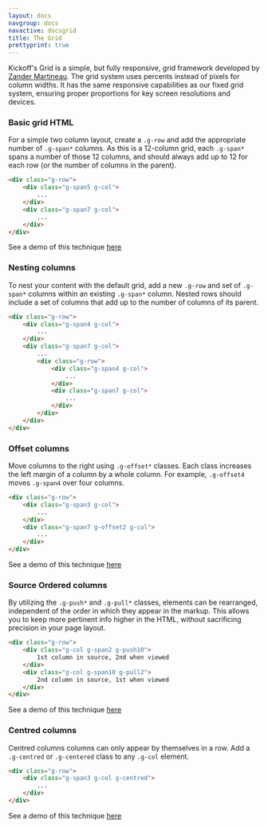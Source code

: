 ```yaml
---
layout: docs
navgroup: docs
navactive: docsgrid
title: The Grid
prettyprint: true
---
```


Kickoff's Grid is a simple, but fully responsive, grid framework developed by <a href="http://github.com/mrmartineau/">Zander Martineau</a>. The grid system uses percents instead of pixels for column widths. It has the same responsive capabilities as our fixed grid system, ensuring proper proportions for key screen resolutions and devices.

### Basic grid HTML
For a simple two column layout, create a `.g-row` and add the appropriate number of `.g-span*` columns. As this is a 12-column grid, each `.g-span*` spans a number of those 12 columns, and should always add up to 12 for each row (or the number of columns in the parent).

```html
<div class="g-row">
    <div class="g-span5 g-col">
        ...
    </div>
    <div class="g-span7 g-col">
        ...
    </div>
</div>
```
See a demo of this technique [here](../demos/grids.html#standard)

### Nesting columns
To nest your content with the default grid, add a new `.g-row` and set of `.g-span*` columns within an existing `.g-span*` column. Nested rows should include a set of columns that add up to the number of columns of its parent.

```html
<div class="g-row">
    <div class="g-span4 g-col">
        ...
    </div>
    <div class="g-span7 g-col">
        ...
        <div class="g-row">
            <div class="g-span4 g-col">
                ...
            </div>
            <div class="g-span7 g-col">
                ...
            </div>
        </div>
    </div>
</div>
```

### Offset columns
Move columns to the right using `.g-offset*` classes. Each class increases the left margin of a column by a whole column. For example, `.g-offset4` moves `.g-span4` over four columns.

```html
<div class="g-row">
    <div class="g-span3 g-col">
        ...
    </div>
    <div class="g-span7 g-offset2 g-col">
        ...
    </div>
</div>
```
See a demo of this technique [here](../demos/grids.html#offset)

### Source Ordered columns
By utilizing the `.g-push*` and `.g-pull*` classes, elements can be rearranged, independent of the order in which they appear in the markup. This allows you to keep more pertinent info higher in the HTML, without sacrificing precision in your page layout.

```html
<div class="g-row">
    <div class="g-col g-span2 g-push10">
        1st column in source, 2nd when viewed
    </div>
    <div class="g-col g-span10 g-pull2">
        2nd column in source, 1st when viewed
    </div>
</div>
```
See a demo of this technique [here](../demos/grids.html#source-ordering)

### Centred columns
Centred columns columns can only appear by themselves in a row. Add a `.g-centred` or `.g-centered` class to any `.g-col` element.

```html
<div class="g-row">
    <div class="g-span3 g-col g-centred">
        ...
    </div>
</div>
```
See a demo of this technique [here](../demos/grids.html#centred)
